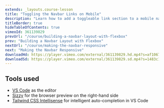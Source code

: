 ```yaml
---
extends: _layouts.course-lesson
title: "Toggling the Navbar Links on Mobile"
description: "Learn how to add a toggleable link section to a mobile navbar."
titleBorder: true
hideTableOfContents: true
vimeoId: 361139829
prevUrl: "/course/building-a-navbar-layout-with-flexbox"
prev: "Building a Navbar Layout with Flexbox"
nextUrl: "/course/making-the-navbar-responsive"
next: "Making the Navbar Responsive"
downloadHd: https://player.vimeo.com/external/361139829.hd.mp4?s=af1067340e4b8a1e453aaaffc122b0ae7d27098d&profile_id=169&download=1
downloadSd: https://player.vimeo.com/external/361139829.sd.mp4?s=1483c1a2ad1d5973c7305f1fdeacaf1ba57a6ccb&profile_id=165&download=1
---
```


## Tools used

- [VS Code](https://code.visualstudio.com/) as the editor
- [Sizzy](https://a.paddle.com/v2/click/49831/104876?link=1947) for the browser preview on the right-hand side
- [Tailwind CSS Intellisense](https://marketplace.visualstudio.com/items?itemName=bradlc.vscode-tailwindcss) for intelligent auto-completion in VS Code
